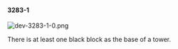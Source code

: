 #### 3283-1
![dev-3283-1-0.png](https://github.com/lil-lab/nlvr/raw/master/nlvr/dev/images/1/dev-3283-1-0.png "dev-3283-1-0.png")

There is at least one black block as the base of a tower.